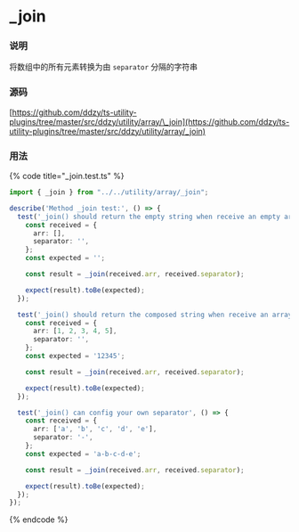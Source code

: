 # \_join

### 说明

 将数组中的所有元素转换为由 `separator` 分隔的字符串

### 源码

[https://github.com/ddzy/ts-utility-plugins/tree/master/src/ddzy/utility/array/\_join](https://github.com/ddzy/ts-utility-plugins/tree/master/src/ddzy/utility/array/_join)

### 用法

{% code title="\_join.test.ts" %}
```typescript
import { _join } from "../../utility/array/_join";

describe('Method _join test:', () => {
  test('_join() should return the empty string when receive an empty array', () => {
    const received = {
      arr: [],
      separator: '',
    };
    const expected = '';

    const result = _join(received.arr, received.separator);

    expect(result).toBe(expected);
  });

  test('_join() should return the composed string when receive an array maked by number', () => {
    const received = {
      arr: [1, 2, 3, 4, 5],
      separator: '',
    };
    const expected = '12345';

    const result = _join(received.arr, received.separator);

    expect(result).toBe(expected);
  });

  test('_join() can config your own separator', () => {
    const received = {
      arr: ['a', 'b', 'c', 'd', 'e'],
      separator: '-',
    };
    const expected = 'a-b-c-d-e';

    const result = _join(received.arr, received.separator);

    expect(result).toBe(expected);
  });
});
```
{% endcode %}

